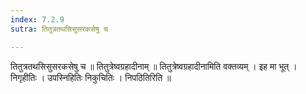 ```yaml
---
index: 7.2.9
sutra: तितुत्रतथसिसुसरकसेषु च

---
```

 तितुत्रतथसिसुसरकसेषु च ॥ तितुत्रेष्वग्रहादीनाम् ॥ तितुत्रेष्वग्रहादीनामिति वक्तव्यम् । इह मा भूत् । निगृहीतिः । उपस्निहितिः निकुचितिः । निपठितिरिति ॥ 